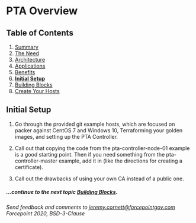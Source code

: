 # PTA Overview

## Table of Contents

1. [Summary](README.md)
1. [The Need](the_need.md)
1. [Architecture](architecture.md)
1. [Applications](applications.md)
1. [Benefits](benefits.md)
1. __[Initial Setup](initial_setup.md)__
1. [Building Blocks](building_blocks.md)
1. [Create Your Hosts](create_your_hosts.md)


## Initial Setup

1. Go through the provided git example hosts, which are focused on packer against CentOS 7 and Windows 10,
Terraforming your golden images, and setting up the PTA Controller.

1. Call out that copying the code from the pta-controller-node-01 example is a good starting point.
Then if you need something from the pta-controller-master example, add it in (like the directions
for creating a certificate).

1. Call out the drawbacks of using your own CA instead of a public one.




##### ...continue to the next topic [Building Blocks](building_blocks.md).

_Send feedback and comments to [jeremy.cornett@forcepointgov.com](mailto:jeremy.cornett@forcepointgov.com) Forcepoint 2020, BSD-3-Clause_